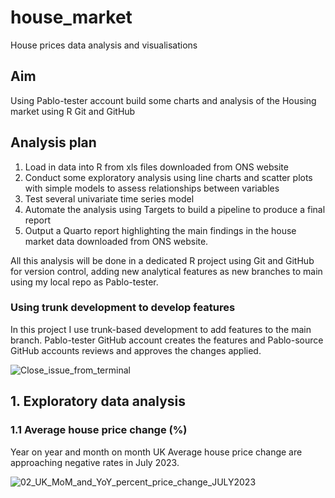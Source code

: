 # house_market
House prices data analysis and visualisations 

## Aim
Using Pablo-tester account build some charts and analysis of the Housing market using R Git and GitHub

## Analysis plan

1. Load in data into R from xls files downloaded from ONS website
2. Conduct some exploratory analysis using line charts and scatter plots with simple models to assess relationships between variables
3. Test several univariate time series model
4. Automate the analysis using Targets to build a pipeline to produce a final report
5. Output a Quarto report highlighting the main findings in the house market data downloaded from ONS website.

All this analysis will be done in a dedicated R project using Git and GitHub for version control, adding new analytical features as new branches to main using my local repo as Pablo-tester. 


### Using trunk development to develop features

In this project I use trunk-based development to add features to the main branch. Pablo-tester GitHub account creates the features and  Pablo-source GitHub accounts reviews and approves the changes applied.

![Close_issue_from_terminal](https://github.com/Pablo-tester/house_market/assets/140793883/3f86debc-e58e-4ca1-afd2-091cc9149fec)

## 1. Exploratory data analysis 

### 1.1 Average house price change (%)

Year on year and month on month UK Average house price change are approaching negative rates in July 2023.

![02_UK_MoM_and_YoY_percent_price_change_JULY2023](https://github.com/Pablo-tester/house_market/assets/140793883/31d15001-195a-4554-95f5-7c70420e2f14)
